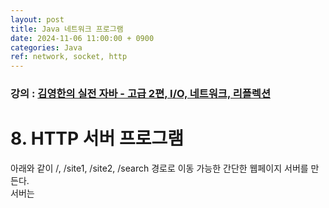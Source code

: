 ```yaml
---
layout: post
title: Java 네트워크 프로그램
date: 2024-11-06 11:00:00 + 0900
categories: Java
ref: network, socket, http
---
```


### 강의 : [김영한의 실전 자바 - 고급 2편, I/O, 네트워크, 리플렉션](https://www.inflearn.com/course/%EA%B9%80%EC%98%81%ED%95%9C%EC%9D%98-%EC%8B%A4%EC%A0%84-%EC%9E%90%EB%B0%94-%EA%B3%A0%EA%B8%89-2/dashboard)

# 8. HTTP 서버 프로그램

아래와 같이 /, /site1, /site2, /search 경로로 이동 가능한 간단한 웹페이지 서버를 만든다.   
서버는